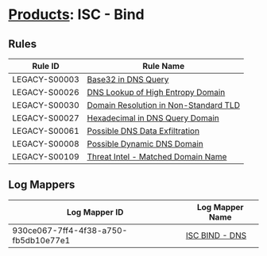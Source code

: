 # [Products](README.md): ISC - Bind

## Rules

|Rule ID|Rule Name|
|----|----|
|LEGACY-S00003|[Base32 in DNS Query](../rules/LEGACY-S00003.md)|
|LEGACY-S00026|[DNS Lookup of High Entropy Domain](../rules/LEGACY-S00026.md)|
|LEGACY-S00030|[Domain Resolution in Non-Standard TLD](../rules/LEGACY-S00030.md)|
|LEGACY-S00027|[Hexadecimal in DNS Query Domain](../rules/LEGACY-S00027.md)|
|LEGACY-S00061|[Possible DNS Data Exfiltration](../rules/LEGACY-S00061.md)|
|LEGACY-S00008|[Possible Dynamic DNS Domain](../rules/LEGACY-S00008.md)|
|LEGACY-S00109|[Threat Intel - Matched Domain Name](../rules/LEGACY-S00109.md)|


## Log Mappers

|Log Mapper ID|Log Mapper Name|
|----|----|
|930ce067-7ff4-4f38-a750-fb5db10e77e1|[ISC BIND - DNS](../mappings/930ce067-7ff4-4f38-a750-fb5db10e77e1.md)|


